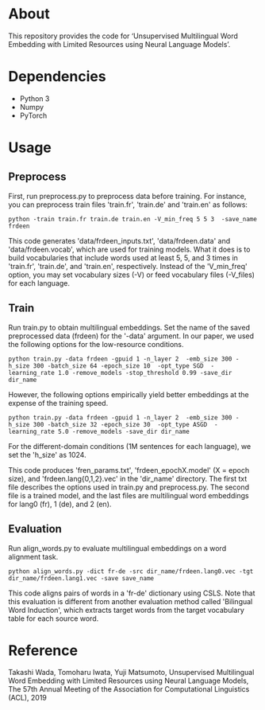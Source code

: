 # About
This repository provides the code for ‘Unsupervised Multilingual Word Embedding with Limited Resources using Neural Language Models’. 
# Dependencies
* Python 3
* Numpy
* PyTorch


# Usage

## Preprocess
First, run preprocess.py to preprocess data before training. For instance, you can preprocess train files 'train.fr', 'train.de' and 'train.en' as follows:

```
python -train train.fr train.de train.en -V_min_freq 5 5 3  -save_name frdeen
```

This code generates 'data/frdeen_inputs.txt', 'data/frdeen.data' and 'data/frdeen.vocab', which are used for training models. What it does is to build vocabularies that include words used at least 5, 5, and 3 times in 'train.fr', 'train.de', and 'train.en', respectively. Instead of the 'V_min_freq' option, you may set vocabulary sizes (-V) or feed vocabulary files (-V_files) for each language. 

## Train
Run train.py to obtain multilingual embeddings. Set the name of the saved preprocessed data (frdeen) for the '-data' argument. In our paper, we used the following options for the low-resource conditions. 

```
python train.py -data frdeen -gpuid 1 -n_layer 2  -emb_size 300 -h_size 300 -batch_size 64 -epoch_size 10  -opt_type SGD  -learning_rate 1.0 -remove_models -stop_threshold 0.99 -save_dir dir_name
```

However, the following options empirically yield better embeddings at the expense of the training speed. 

```python train.py -data frdeen -gpuid 1 -n_layer 2  -emb_size 300 -h_size 300 -batch_size 32 -epoch_size 30  -opt_type ASGD  -learning_rate 5.0 -remove_models -save_dir dir_name```

For the different-domain conditions (1M sentences for each language), we set the 'h_size' as 1024. 
 
This code produces 'fren_params.txt', 'frdeen_epochX.model' (X = epoch size), and 'frdeen.lang{0,1,2}.vec' in the 'dir_name' directory. The first txt file describes the options used in train.py and preprocess.py. The second file is a trained model, and the last files are multilingual word embeddings for lang0 (fr), 1 (de), and 2 (en). 


## Evaluation

Run align_words.py to evaluate multilingual embeddings on a word alignment task. 

```python align_words.py -dict fr-de -src dir_name/frdeen.lang0.vec -tgt dir_name/frdeen.lang1.vec -save save_name```

This code aligns pairs of words in a 'fr-de' dictionary using CSLS. Note that this evaluation is different from another evaluation method called 'Bilingual Word Induction', which extracts target words from the target vocabulary table for each source word.  


# Reference
Takashi Wada, Tomoharu Iwata, Yuji Matsumoto, Unsupervised Multilingual Word Embedding with Limited Resources using Neural Language Models, The 57th Annual Meeting of the Association for Computational Linguistics (ACL), 2019



